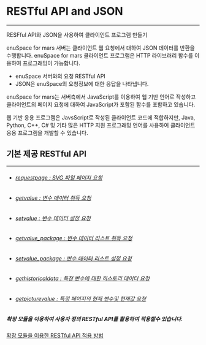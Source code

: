 # **RESTful API and JSON**

---

RESFful API와 JSON을 사용하여 클라이언트 프로그램 만들기

enuSpace for mars 서버는 클라이언트 웹 요청에서 대하여 JSON 데이터를 반환을 수행합니다. enuSpace for mars 클라이언트 프로그램은 HTTP 라이브러리 함수를 이용하여 프로그래밍이 가능합니다.

* enuSpace 서버와의 요청 RESTful API 
* JSON은 enuSpace의 요청정보에 대한 응답을 나타냅니다.

enuSpace for mars는 서버측에서 JavaScript를 이용하여 웹 기반 언어로 작성하고 클라이언트의 페이지 요청에 대하여 JavaScript가 포함된 함수를 포함하고 있습니다.

웹 기반 응용 프로그램은 JavsScript로 작성된 클라이언트 코드에 적합하지만, Java, Python, C++, C\# 및 기타 많은 HTTP 지원 프로그래밍 언어를 사용하여 클라이언트 응용 프로그램을 개발할 수 있습니다.

## 기본 제공 RESTful API

---

* ###### [requestpage : SVG 파일 페이지 요청](//tutorial/restful-requestpage.html)
* ###### [getvalue : 변수 데이터 취득 요청](//tutorial/restful-getvalue.html)
* ###### [setvalue : 변수 데이터 설정 요청](//tutorial/restful-setvalue.html)
* ###### [getvalue\_package : 변수 데이터 리스트 취득 요청](//tutorial/restful-getvalue-package.html)
* ###### [setvalue\_package : 변수 데이터 리스트 설정 요청](/tutorial/restful-setvalue-package.md)
* ###### [gethistoricaldata : 특정 변수에 대한 히스토리 데이터 요청](/tutorial/restful-gethistoricaldata.html)
* ###### [getpicturevalue : 특정 페이지의 현재 변수및 현재값 요청](/tutorial/restful-getpicturevalue.html)



##### 확장 모듈을 이용하여 사용자 정의 RESTful API를 활용하여 적용할수 있습니다.

[확장 모듈을 이용한 RESTful API 적용 방법](http://enuspace.tistory.com/entry/enuSpacewebextension)

